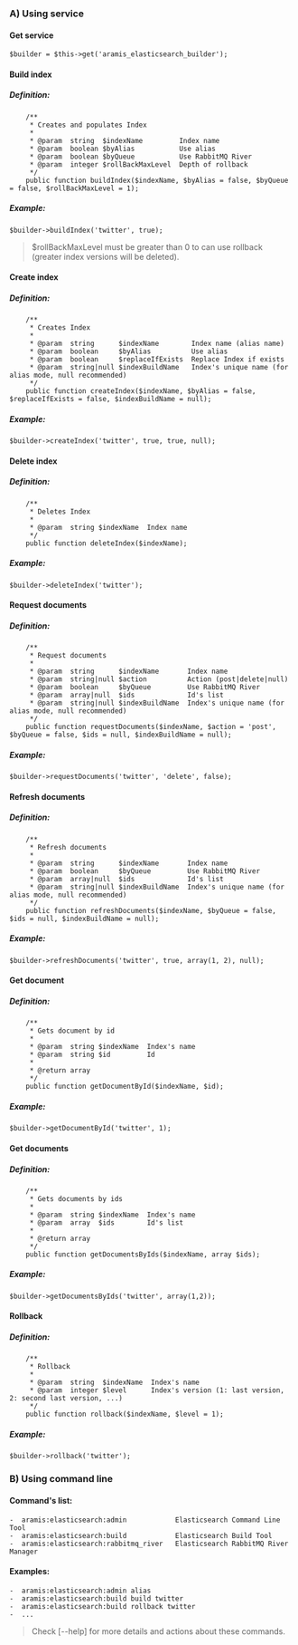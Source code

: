 ### A) Using service

#### Get service

```
$builder = $this->get('aramis_elasticsearch_builder');
```

#### Build index

##### Definition:
```
    /**
     * Creates and populates Index
     *
     * @param  string  $indexName         Index name
     * @param  boolean $byAlias           Use alias
     * @param  boolean $byQueue           Use RabbitMQ River
     * @param  integer $rollBackMaxLevel  Depth of rollback
     */
    public function buildIndex($indexName, $byAlias = false, $byQueue = false, $rollBackMaxLevel = 1);
```

##### Example:
```
$builder->buildIndex('twitter', true);
```

> $rollBackMaxLevel must be greater than 0 to can use rollback (greater index versions will be deleted).

#### Create index

##### Definition:
```
    /**
     * Creates Index
     *
     * @param  string      $indexName        Index name (alias name)
     * @param  boolean     $byAlias          Use alias
     * @param  boolean     $replaceIfExists  Replace Index if exists
     * @param  string|null $indexBuildName   Index's unique name (for alias mode, null recommended)
     */
    public function createIndex($indexName, $byAlias = false, $replaceIfExists = false, $indexBuildName = null);
```

##### Example:
```
$builder->createIndex('twitter', true, true, null);
```

#### Delete index

##### Definition:
```
    /**
     * Deletes Index
     *
     * @param  string $indexName  Index name
     */
    public function deleteIndex($indexName);
```

##### Example:
```
$builder->deleteIndex('twitter');
```

#### Request documents

##### Definition:
```
    /**
     * Request documents
     *
     * @param  string      $indexName       Index name
     * @param  string|null $action          Action (post|delete|null)
     * @param  boolean     $byQueue         Use RabbitMQ River
     * @param  array|null  $ids             Id's list
     * @param  string|null $indexBuildName  Index's unique name (for alias mode, null recommended)
     */
    public function requestDocuments($indexName, $action = 'post', $byQueue = false, $ids = null, $indexBuildName = null);
```

##### Example:
```
$builder->requestDocuments('twitter', 'delete', false);
```

#### Refresh documents

##### Definition:
```
    /**
     * Refresh documents
     *
     * @param  string      $indexName       Index name
     * @param  boolean     $byQueue         Use RabbitMQ River
     * @param  array|null  $ids             Id's list
     * @param  string|null $indexBuildName  Index's unique name (for alias mode, null recommended)
     */
    public function refreshDocuments($indexName, $byQueue = false, $ids = null, $indexBuildName = null);
```

##### Example:
```
$builder->refreshDocuments('twitter', true, array(1, 2), null);
```

#### Get document

##### Definition:
```
    /**
     * Gets document by id
     *
     * @param  string $indexName  Index's name
     * @param  string $id         Id
     *
     * @return array
     */
    public function getDocumentById($indexName, $id);
```

##### Example:
```
$builder->getDocumentById('twitter', 1);
```

#### Get documents

##### Definition:
```
    /**
     * Gets documents by ids
     *
     * @param  string $indexName  Index's name
     * @param  array  $ids        Id's list
     *
     * @return array
     */
    public function getDocumentsByIds($indexName, array $ids);
```

##### Example:
```
$builder->getDocumentsByIds('twitter', array(1,2));
```

#### Rollback

##### Definition:
```
    /**
     * Rollback
     *
     * @param  string  $indexName  Index's name
     * @param  integer $level      Index's version (1: last version, 2: second last version, ...)
     */
    public function rollback($indexName, $level = 1);
```

##### Example:
```
$builder->rollback('twitter');
```

### B) Using command line

#### Command's list:
```
-  aramis:elasticsearch:admin            Elasticsearch Command Line Tool
-  aramis:elasticsearch:build            Elasticsearch Build Tool
-  aramis:elasticsearch:rabbitmq_river   Elasticsearch RabbitMQ River Manager
```

#### Examples:
```
-  aramis:elasticsearch:admin alias
-  aramis:elasticsearch:build build twitter
-  aramis:elasticsearch:build rollback twitter
-  ...
```

> Check [--help] for more details and actions about these commands.



